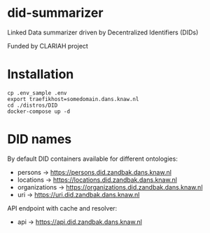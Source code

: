 # did-summarizer
Linked Data summarizer driven by Decentralized Identifiers (DIDs)

Funded by CLARIAH project

# Installation

```
cp .env_sample .env
export traefikhost=somedomain.dans.knaw.nl
cd ./distros/DID
docker-compose up -d
```

# DID names

By default DID containers available for different ontologies:
* persons -> https://persons.did.zandbak.dans.knaw.nl
* locations -> https://locations.did.zandbak.dans.knaw.nl
* organizations -> https://organizations.did.zandbak.dans.knaw.nl
* uri -> https://uri.did.zandbak.dans.knaw.nl

API endpoint with cache and resolver:
* api -> https://api.did.zandbak.dans.knaw.nl

